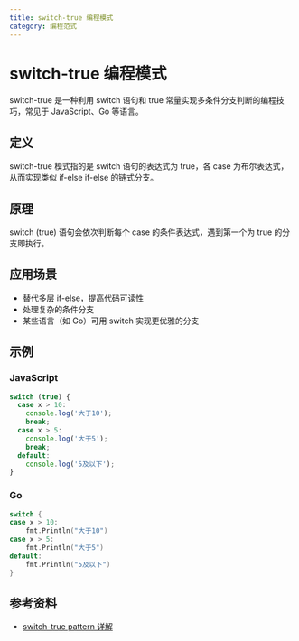 ```yaml
---
title: switch-true 编程模式
category: 编程范式
---
```


# switch-true 编程模式

switch-true 是一种利用 switch 语句和 true 常量实现多条件分支判断的编程技巧，常见于 JavaScript、Go 等语言。

## 定义
switch-true 模式指的是 switch 语句的表达式为 true，各 case 为布尔表达式，从而实现类似 if-else if-else 的链式分支。

## 原理
switch (true) 语句会依次判断每个 case 的条件表达式，遇到第一个为 true 的分支即执行。

## 应用场景
- 替代多层 if-else，提高代码可读性
- 处理复杂的条件分支
- 某些语言（如 Go）可用 switch 实现更优雅的分支

## 示例
### JavaScript
```js
switch (true) {
  case x > 10:
    console.log('大于10');
    break;
  case x > 5:
    console.log('大于5');
    break;
  default:
    console.log('5及以下');
}
```

### Go
```go
switch {
case x > 10:
    fmt.Println("大于10")
case x > 5:
    fmt.Println("大于5")
default:
    fmt.Println("5及以下")
}
```

## 参考资料
- [switch-true pattern 详解](https://yangss3.github.io/yangss/articles/switch-true-pattern.html)
